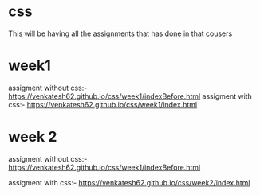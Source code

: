 # css

This will be having all the assignments that has done in that cousers


# week1 

 assigment without css:- https://venkatesh62.github.io/css/week1/indexBefore.html
 assigment with css:- https://venkatesh62.github.io/css/week1/index.html




# week 2

 assigment without css:- https://venkatesh62.github.io/css/week1/indexBefore.html

 assigment with css:-  https://venkatesh62.github.io/css/week2/index.html
